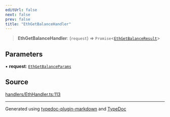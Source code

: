```yaml
---
editUrl: false
next: false
prev: false
title: "EthGetBalanceHandler"
---
```


> **EthGetBalanceHandler**: (`request`) => `Promise`\<[`EthGetBalanceResult`](/generated/tevm/actions-types/type-aliases/ethgetbalanceresult/)\>

## Parameters

▪ **request**: [`EthGetBalanceParams`](/generated/tevm/actions-types/type-aliases/ethgetbalanceparams/)

## Source

[handlers/EthHandler.ts:113](https://github.com/evmts/tevm-monorepo/blob/main/packages/actions-types/src/handlers/EthHandler.ts#L113)

***
Generated using [typedoc-plugin-markdown](https://www.npmjs.com/package/typedoc-plugin-markdown) and [TypeDoc](https://typedoc.org/)
